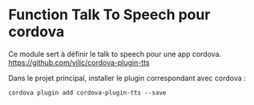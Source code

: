 # Function Talk To Speech pour cordova

Ce module sert à définir le talk to speech pour une app cordova.
https://github.com/vilic/cordova-plugin-tts

Dans le projet principal, installer le plugin correspondant avec cordova :

```
cordova plugin add cordova-plugin-tts --save
```
